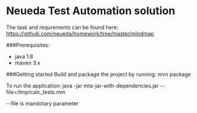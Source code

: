 # Neueda Test Automation solution
The task and requrements can be found here: https://github.com/neueda/homework/tree/master/mindmap

###Prerequisites:
* java 1.8
* maven 3.x

###Getting started
Build and package the project by running: mvn package

To run the application: 
java -jar mta-jar-with-dependencies.jar --file=/tmp/calc_tests.mm

--file is mandotary parameter

